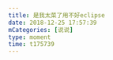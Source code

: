 ```yaml
---
title: 是我太菜了用不好eclipse
date: 2018-12-25 17:57:39
mCategories: [说说]
type: moment
time: t175739
---
```


<div id="pics-20181225175739"></div>

<script src="/lib/moment/pics.js"></script>
<script>
var data = [
    {"link": "2018-12-25_000000.jpeg", "type": "shuoshuo"}
];
picsRender(data, "pics-20181225175739");
</script>
